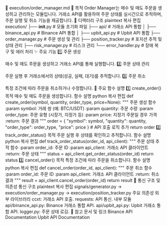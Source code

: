 📁 execution/order_manager.md
📌 목적
Order Manager는 매수 및 매도 주문을 생성하고 관리하는 모듈입니다.
거래소 API를 활용하여 주문 상태를 실시간으로 추적하며, 주문 실행 및 취소 기능을 제공합니다.
📁 디렉터리 구조
plaintext
복사
편집
execution/
├── __init__.py              # 모듈 초기화 파일
├── api/                     # 거래소 API 통합
│   ├── binance_api.py       # Binance API 통합
│   ├── upbit_api.py         # Upbit API 통합
├── order_manager.py         # 주문 생성 및 관리
├── position_tracker.py      # 포지션 추적 및 상태 관리
├── risk_manager.py          # 리스크 관리
└── error_handler.py         # 장애 복구 및 에러 처리
✨ 주요 기능
1️⃣ 주문 생성

매수 및 매도 주문을 생성하고 거래소 API를 통해 실행합니다.
2️⃣ 주문 상태 관리

주문 실행 후 거래소에서의 상태(성공, 실패, 대기)를 추적합니다.
3️⃣ 주문 취소

특정 조건에 따라 주문을 취소하거나 수정합니다.
📄 주요 함수 설명
1️⃣ create_order()
목적
매수 및 매도 주문을 생성합니다.
함수 설명
python
복사
편집
def create_order(symbol, quantity, order_type, price=None):
    """
    주문 생성 함수
    :param symbol: 거래 쌍 (예: BTC/USDT)
    :param quantity: 주문 수량
    :param order_type: 주문 유형 (시장가, 지정가 등)
    :param price: 지정가 주문일 경우 가격
    :return: 주문 결과
    """
    order = {
        "symbol": symbol,
        "quantity": quantity,
        "order_type": order_type,
        "price": price
    }
    # API 호출 로직 추가
    return order
2️⃣ track_order_status()
목적
주문 실행 후 상태를 확인하고 추적합니다.
함수 설명
python
복사
편집
def track_order_status(order_id, api_client):
    """
    주문 상태 추적 함수
    :param order_id: 주문 ID
    :param api_client: 거래소 API 클라이언트
    :return: 주문 상태
    """
    status = api_client.get_order_status(order_id)
    return status
3️⃣ cancel_order()
목적
특정 조건에 따라 주문을 취소합니다.
함수 설명
python
복사
편집
def cancel_order(order_id, api_client):
    """
    주문 취소 함수
    :param order_id: 주문 ID
    :param api_client: 거래소 API 클라이언트
    :return: 취소 결과
    """
    result = api_client.cancel_order(order_id)
    return result
🔗 통신 구조 및 의존성
통신 구조
plaintext
복사
편집
signals/generator.py → execution/order_manager.py → execution/position_tracker.py
주요 의존성
외부 라이브러리
ccxt: 거래소 API 호출.
requests: API 통신.
내부 모듈
api/binance_api.py: Binance 거래소 통합 API.
api/upbit_api.py: Upbit 거래소 통합 API.
logger.py: 주문 상태 로깅.
📘 참고 문서 및 링크
Binance API Documentation
Upbit API Documentation